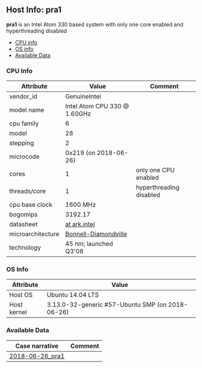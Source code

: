 ## Host Info: pra1

**pra1** is an Intel Atom 330 based system with only one core enabled and hyperthreading disabled

- [CPU info](#user-content-cpu)
- [OS info](#user-content-os)
- [Available Data](#user-content-data)

### <a id="cpu">CPU Info</a>

| Attribute | Value | Comment |
| --------- | ----- | ------- |
| vendor_id    | GenuineIntel | |
| model name   | Intel Atom CPU 330 @ 1.60GHz | |
| cpu family   |  6 | |
| model        | 28 | |
| stepping     |  2 | |
| microcode    | 0x219 (on 2018-06-26) | |
| cores        |  1 | only one CPU enabled |
| threads/core |  1 | hyperthreading disabled |
| cpu base clock  | 1600 MHz | |
| bogomips     | 3192.17 | |
| datasheet    | [at ark.intel](https://ark.intel.com/en/products/35641) | |
| microarchitecture | [Bonnell-Diamondville](https://en.wikipedia.org/wiki/Bonnell_(microarchitecture)#Diamondville) | |
| technology   | 45 nm; launched Q3'08 | |

### <a id="os">OS Info</a>

| Attribute | Value |
| --------- | ----- |
| Host OS      | Ubuntu 14.04 LTS |
| Host kernel  | 3.13.0-32-generic #57-Ubuntu SMP (on 2018-06-26) |

### <a id="data">Available Data</a>

| Case narrative | Comment |
| -------------- | ------- |
| [2018-06-26_pra1](2018-06-26_pra1.md) | |
